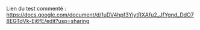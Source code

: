Lien du test commenté : https://docs.google.com/document/d/1uDV4hpf3YiytRXAfu2_JfYgnd_DdO78EGTdVk-Ej6fE/edit?usp=sharing